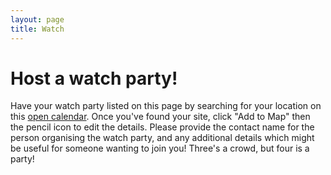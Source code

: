 ```yaml
---
layout: page
title: Watch
---
```


# Host a watch party!

Have your watch party listed on this page by searching for your location on this [open calendar](https://drive.google.com/open?id=1D1GeMmfc14zmYXt9059h5-op8n8x72mq&usp=sharing). Once you've found your site, click "Add to Map" then the pencil icon to edit the details. Please provide the contact name for the person organising the watch party, and any additional details which might be useful for someone wanting to join you! Three's a crowd, but four is a party!

<!-- <iframe src="https://www.google.com/maps/d/u/0/embed?mid=1D1GeMmfc14zmYXt9059h5-op8n8x72mq" width="100%"</iframe> -->

